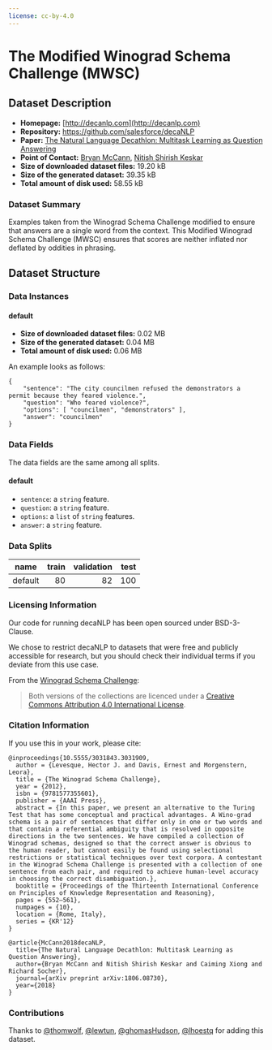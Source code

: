 ```yaml
---
license: cc-by-4.0
---
```


# The Modified Winograd Schema Challenge (MWSC)

## Dataset Description

- **Homepage:** [http://decanlp.com](http://decanlp.com)
- **Repository:** https://github.com/salesforce/decaNLP
- **Paper:** [The Natural Language Decathlon: Multitask Learning as Question Answering](https://arxiv.org/abs/1806.08730)
- **Point of Contact:** [Bryan McCann](mailto:bmccann@salesforce.com), [Nitish Shirish Keskar](mailto:nkeskar@salesforce.com)
- **Size of downloaded dataset files:** 19.20 kB
- **Size of the generated dataset:** 39.35 kB
- **Total amount of disk used:** 58.55 kB

### Dataset Summary

Examples taken from the Winograd Schema Challenge modified to ensure that answers are a single word from the context.
This Modified Winograd Schema Challenge (MWSC) ensures that scores are neither inflated nor deflated by oddities in phrasing.

## Dataset Structure

### Data Instances

#### default

- **Size of downloaded dataset files:** 0.02 MB
- **Size of the generated dataset:** 0.04 MB
- **Total amount of disk used:** 0.06 MB

An example looks as follows:
```
{
    "sentence": "The city councilmen refused the demonstrators a permit because they feared violence.",
    "question": "Who feared violence?",
    "options": [ "councilmen", "demonstrators" ],
    "answer": "councilmen"
}
```

### Data Fields

The data fields are the same among all splits.

#### default
- `sentence`: a `string` feature.
- `question`: a `string` feature.
- `options`: a `list` of `string` features.
- `answer`: a `string` feature.

### Data Splits

| name  |train|validation|test|
|-------|----:|---------:|---:|
|default|   80|        82| 100|

### Licensing Information

Our code for running decaNLP has been open sourced under BSD-3-Clause. 

We chose to restrict decaNLP to datasets that were free and publicly accessible for research, but you should check their individual terms if you deviate from this use case.

From the [Winograd Schema Challenge](https://cs.nyu.edu/~davise/papers/WinogradSchemas/WS.html):
> Both versions of the collections are licenced under a [Creative Commons Attribution 4.0 International License](http://creativecommons.org/licenses/by/4.0/).

### Citation Information

If you use this in your work, please cite:
```
@inproceedings{10.5555/3031843.3031909,
  author = {Levesque, Hector J. and Davis, Ernest and Morgenstern, Leora},
  title = {The Winograd Schema Challenge},
  year = {2012},
  isbn = {9781577355601},
  publisher = {AAAI Press},
  abstract = {In this paper, we present an alternative to the Turing Test that has some conceptual and practical advantages. A Wino-grad schema is a pair of sentences that differ only in one or two words and that contain a referential ambiguity that is resolved in opposite directions in the two sentences. We have compiled a collection of Winograd schemas, designed so that the correct answer is obvious to the human reader, but cannot easily be found using selectional restrictions or statistical techniques over text corpora. A contestant in the Winograd Schema Challenge is presented with a collection of one sentence from each pair, and required to achieve human-level accuracy in choosing the correct disambiguation.},
  booktitle = {Proceedings of the Thirteenth International Conference on Principles of Knowledge Representation and Reasoning},
  pages = {552–561},
  numpages = {10},
  location = {Rome, Italy},
  series = {KR'12}
}

@article{McCann2018decaNLP,
  title={The Natural Language Decathlon: Multitask Learning as Question Answering},
  author={Bryan McCann and Nitish Shirish Keskar and Caiming Xiong and Richard Socher},
  journal={arXiv preprint arXiv:1806.08730},
  year={2018}
}
```


### Contributions

Thanks to [@thomwolf](https://github.com/thomwolf), [@lewtun](https://github.com/lewtun), [@ghomasHudson](https://github.com/ghomasHudson), [@lhoestq](https://github.com/lhoestq) for adding this dataset.